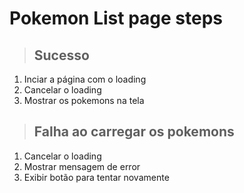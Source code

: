 # Pokemon List page steps

> ## Sucesso

1. Inciar a página com o loading
2. Cancelar o loading
3. Mostrar os pokemons na tela

> ## Falha ao carregar os pokemons

1. Cancelar o loading
2. Mostrar mensagem de error
3. Exibir botão para tentar novamente
